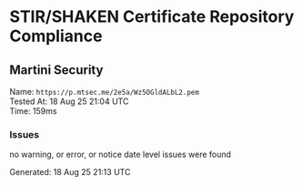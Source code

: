 # STIR/SHAKEN Certificate Repository Compliance

## Martini Security

Name: `https://p.mtsec.me/2e5a/Wz5OGldALbL2.pem`\
Tested At: 18 Aug 25 21:04 UTC\
Time: 159ms

### Issues

no warning, or error, or notice date level issues were found

Generated: 18 Aug 25 21:13 UTC
